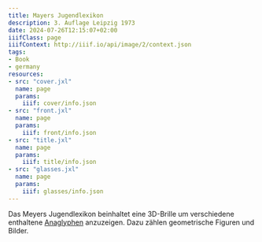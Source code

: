 ```yaml
---
title: Mayers Jugendlexikon
description: 3. Auflage Leipzig 1973
date: 2024-07-26T12:15:07+02:00
iiifClass: page
iiifContext: http://iiif.io/api/image/2/context.json
tags:
- Book
- germany
resources:
- src: "cover.jxl"
  name: page
  params:
    iiif: cover/info.json
- src: "front.jxl"
  name: page
  params:
    iiif: front/info.json
- src: "title.jxl"
  name: page
  params:
    iiif: title/info.json
- src: "glasses.jxl"
  name: page
  params:
    iiif: glasses/info.json
---
```


Das Meyers Jugendlexikon beinhaltet eine 3D-Brille um verschiedene enthaltene [Anaglyphen](https://de.wikipedia.org/wiki/Anaglyph_3D) anzuzeigen. Dazu zählen geometrische Figuren und Bilder.
